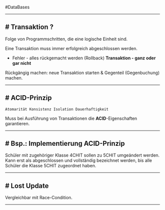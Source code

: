 #DataBases 

---
## # Transaktion ?

Folge von Programmschritten, die eine logische Einheit sind.

Eine Transaktion muss immer erfolgreich abgeschlossen werden.
- Fehler - alles rückgemacht werden (Rollback)
**Transaktion - ganz oder gar nicht**

Rückgängig machen: neue Transaktion starten & Gegenteil (Gegenbuchung) machen.

---
## # ACID-Prinzip

`Atomarität Konsistenz Isolation Dauerhaftigkeit`

Muss bei Ausführung von Transaktionen die **ACID**-Eigenschaften garantieren.

---
## # Bsp.: Implementierung ACID-Prinzip

Schüler mit zugehöriger Klasse 4CHIT sollen zu 5CHIT umgeändert werden. Kann erst als abgeschlossen und vollständig bezeichnet werden, bis alle Schüler die Klasse 5CHIT zugeordnet haben.

---
## # Lost Update

Vergleichbar mit Race-Condition.

---


